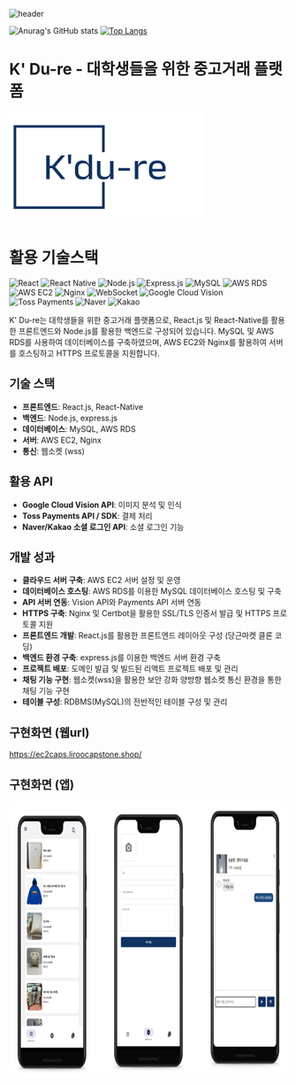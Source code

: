 ![header](https://capsule-render.vercel.app/api?type=wave&color=gradient&height=350&section=header&text=H00N's_Repo!&fontSize=80&fontColor=fff&fontAlign=50)

![Anurag's GitHub stats](https://github-readme-stats.vercel.app/api?username=SEUNGH00N&show_icons=true&theme=merko&locale=kr)
[![Top Langs](https://github-readme-stats.vercel.app/api/top-langs/?username=SEUNGH00N&theme=merko&layout=compact&locale=kr)](https://github.com/anuraghazra/github-readme-stats)
    
# K' Du-re - 대학생들을 위한 중고거래 플랫폼
<img src="logo.png" alt="K' Du-re Logo" width="350" height="200">

# 활용 기술스택
![React](https://img.shields.io/badge/Frontend-React-61DAFB?logo=react)
![React Native](https://img.shields.io/badge/Frontend-React%20Native-61DAFB?logo=react)
![Node.js](https://img.shields.io/badge/Backend-Node.js-339933?logo=nodedotjs)
![Express.js](https://img.shields.io/badge/Backend-Express.js-000000?logo=express)
![MySQL](https://img.shields.io/badge/Database-MySQL-4479A1?logo=mysql)
![AWS RDS](https://img.shields.io/badge/Database-AWS%20RDS-527FFF?logo=amazonrds)
![AWS EC2](https://img.shields.io/badge/Server-AWS%20EC2-FF9900?logo=amazonec2)
![Nginx](https://img.shields.io/badge/Server-Nginx-009639?logo=nginx)
![WebSocket](https://img.shields.io/badge/Communication-WebSocket-010101?logo=websocket)
![Google Cloud Vision](https://img.shields.io/badge/API-Google%20Cloud%20Vision-4285F4?logo=googlecloud)
![Toss Payments](https://img.shields.io/badge/API-Toss%20Payments-1A88E6?logo=tosspayments)
![Naver](https://img.shields.io/badge/API-Naver-03C75A?logo=naver)
![Kakao](https://img.shields.io/badge/API-Kakao-FFCD00?logo=kakao)

K' Du-re는 대학생들을 위한 중고거래 플랫폼으로, 
React.js 및 React-Native를 활용한 프론트엔드와 Node.js를 활용한 백엔드로 구성되어 있습니다. 
MySQL 및 AWS RDS를 사용하여 데이터베이스를 구축하였으며, AWS EC2와 Nginx를 활용하여 서버를 호스팅하고 
HTTPS 프로토콜을 지원합니다.

## 기술 스택
- **프론트엔드**: React.js, React-Native
- **백엔드**: Node.js, express.js
- **데이터베이스**: MySQL, AWS RDS
- **서버**: AWS EC2, Nginx
- **통신**: 웹소켓 (wss)

## 활용 API
- **Google Cloud Vision API**: 이미지 분석 및 인식
- **Toss Payments API / SDK**: 결제 처리
- **Naver/Kakao 소셜 로그인 API**: 소셜 로그인 기능

## 개발 성과
- **클라우드 서버 구축**: AWS EC2 서버 설정 및 운영
- **데이터베이스 호스팅**: AWS RDS를 이용한 MySQL 데이터베이스 호스팅 및 구축
- **API 서버 연동**: Vision API와 Payments API 서버 연동
- **HTTPS 구축**: Nginx 및 Certbot을 활용한 SSL/TLS 인증서 발급 및 HTTPS 프로토콜 지원
- **프론트엔드 개발**: React.js를 활용한 프론트엔드 레이아웃 구성 (당근마켓 클론 코딩)
- **백엔드 환경 구축**: express.js를 이용한 백엔드 서버 환경 구축
- **프로젝트 배포**: 도메인 발급 및 빌드된 리액트 프로젝트 배포 및 관리
- **채팅 기능 구현**: 웹소켓(wss)을 활용한 보안 강화 양방향 웹소켓 통신 환경을 통한 채팅 기능 구현
- **테이블 구성**: RDBMS(MySQL)의 전반적인 테이블 구성 및 관리
## 구현화면 (웹url)
https://ec2caps.liroocapstone.shop/
## 구현화면 (앱)
<img src="readme.png" alt="K' Du-re Logo" width="800" height="500">
